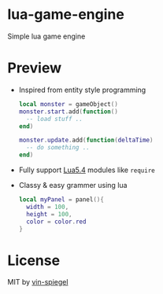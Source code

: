 # lua-game-engine
Simple lua game engine

# Preview
- Inspired from entity style programming

  ```lua
  local monster = gameObject()
  monster.start.add(function()
    -- load stuff ..
  end)

  monster.update.add(function(deltaTime)
    -- do something ..
  end)
  ```

- Fully support [Lua5.4](https://www.lua.org/about.html) modules like `require`

- Classy & easy grammer using lua
  ```lua
  local myPanel = panel(){
    width = 100,
    height = 100,
    color = color.red
  }
  ```
  
# License
MIT by [vin-spiegel](https://github.com/vin-spiegel)

